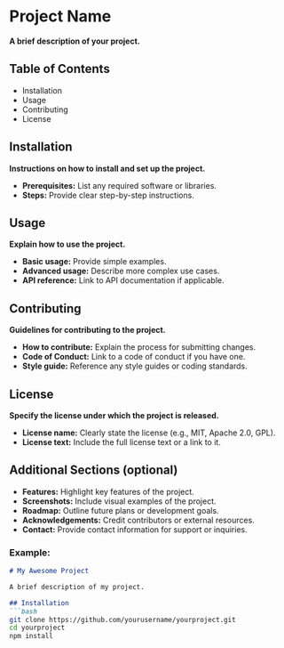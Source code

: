 # Project Name

**A brief description of your project.**

## Table of Contents
* Installation
* Usage
* Contributing
* License

## Installation
**Instructions on how to install and set up the project.**

* **Prerequisites:** List any required software or libraries.
* **Steps:** Provide clear step-by-step instructions.

## Usage
**Explain how to use the project.**

* **Basic usage:** Provide simple examples.
* **Advanced usage:** Describe more complex use cases.
* **API reference:** Link to API documentation if applicable.

## Contributing
**Guidelines for contributing to the project.**

* **How to contribute:** Explain the process for submitting changes.
* **Code of Conduct:** Link to a code of conduct if you have one.
* **Style guide:** Reference any style guides or coding standards.

## License
**Specify the license under which the project is released.**

* **License name:** Clearly state the license (e.g., MIT, Apache 2.0, GPL).
* **License text:** Include the full license text or a link to it.

## Additional Sections (optional)
* **Features:** Highlight key features of the project.
* **Screenshots:** Include visual examples of the project.
* **Roadmap:** Outline future plans or development goals.
* **Acknowledgements:** Credit contributors or external resources.
* **Contact:** Provide contact information for support or inquiries.

### Example:

```markdown
# My Awesome Project

A brief description of my project.

## Installation
```bash
git clone https://github.com/yourusername/yourproject.git
cd yourproject
npm install
